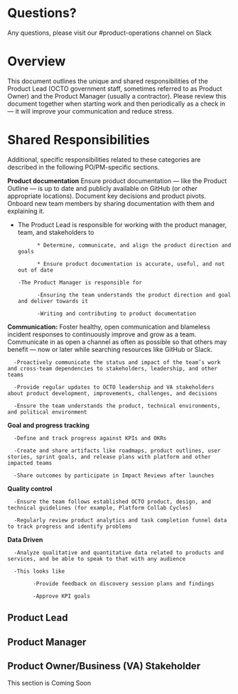 # Questions? 
Any questions, please visit our #product-operations channel on Slack 
# Overview
This document outlines the unique and shared responsibilities of the Product Lead (OCTO government staff, sometimes referred to as Product Owner) and the Product Manager (usually a contractor). Please review this document together when starting work and then periodically as a check in — it will improve your communication and reduce stress.
# Shared Responsibilities
Additional, specific responsibilities related to these categories are described in the following PO/PM-specific sections. 

**Product documentation** Ensure product documentation — like the Product Outline — is up to date and publicly available on GitHub (or other appropriate locations). Document key decisions and product pivots. Onboard new team members by sharing documentation with them and explaining it. 

* The Product Lead is responsible for working with the product manager, team, and stakeholders to  

            * Determine, communicate, and align the product direction and goals  

            * Ensure product documentation is accurate, useful, and not out of date 

      -The Product Manager is responsible for 

            -Ensuring the team understands the product direction and goal and deliver towards it 

            -Writing and contributing to product documentation 

 

**Communication:** Foster healthy, open communication and blameless incident responses to continuously improve and grow as a team. Communicate in as open a channel as often as possible so that others may benefit — now or later while searching resources like GitHub or Slack.  

      -Proactively communicate the status and impact of the team’s work and cross-team dependencies to stakeholders, leadership, and other teams 

      -Provide regular updates to OCTO leadership and VA stakeholders about product development, improvements, challenges, and decisions 

      -Ensure the team understands the product, technical environments, and political environment 

 

**Goal and progress tracking** 

      -Define and track progress against KPIs and OKRs 

      -Create and share artifacts like roadmaps, product outlines, user stories, sprint goals, and release plans with platform and other impacted teams 

      -Share outcomes by participate in Impact Reviews after launches 

 

**Quality control** 

      -Ensure the team follows established OCTO product, design, and technical guidelines (for example, Platform Collab Cycles) 

      -Regularly review product analytics and task completion funnel data to track progress and identify problems 

 

**Data Driven** 

      -Analyze qualitative and quantitative data related to products and services, and be able to speak to that with any audience 

      -This looks like 

            -Provide feedback on discovery session plans and findings 

            -Approve KPI goals 
## Product Lead

## Product Manager
## Product Owner/Business (VA) Stakeholder
This section is Coming Soon
